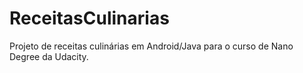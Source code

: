 # ReceitasCulinarias

Projeto de receitas culinárias em Android/Java para o curso  de Nano Degree da Udacity.

